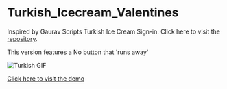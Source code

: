 # Turkish_Icecream_Valentines
Inspired by Gaurav Scripts Turkish Ice Cream Sign-in.
Click here to visit the [repository](https://github.com/GauravScripts/Turkish_icecream_sign_in).

This version features a No button that 'runs away'

![Turkish GIF](https://github.com/Raph-royalty/turkish-valentines/blob/main/public/demo/turkish.gif)

[Click here to visit the demo](https://mypenzi.web.app)

